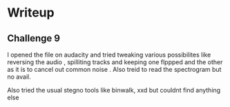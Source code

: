 # Writeup

## Challenge 9

I opened the file on audacity and tried tweaking various possibilites like reversing the audio , spilliting tracks and keeping one flppped and the other as it is to cancel out common noise . Also treid to read the spectrogram but no avail.

Also tried the usual stegno tools like binwalk, xxd but couldnt find anything else